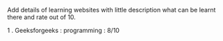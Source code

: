 Add details of learning websites with little description what can be learnt there and rate out of 10.


1 . Geeksforgeeks : programming : 8/10
